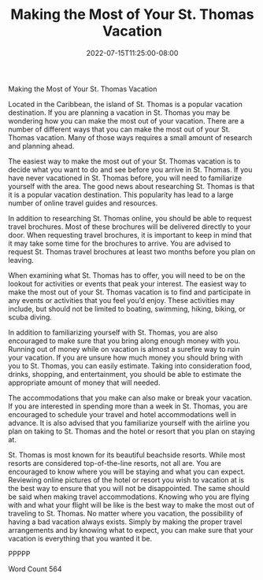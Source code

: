 ﻿---
title: "Making the Most of Your St. Thomas Vacation"
date: 2022-07-15T11:25:00-08:00
description: "St. Thomas Vacations Tips for Web Success"
featured_image: "/images/St. Thomas Vacations.jpg"
tags: ["St. Thomas Vacations"]
---

Making the Most of Your St. Thomas Vacation

Located in the Caribbean, the island of St. Thomas is a popular vacation destination.  If you are planning a vacation in St. Thomas you may be wondering how you can make the most out of your vacation. There are a number of different ways that you can make the most out of your St. Thomas vacation.  Many of those ways requires a small amount of research and planning ahead. 

The easiest way to make the most out of your St. Thomas vacation is to decide what you want to do and see before you arrive in St. Thomas.  If you have never vacationed in St. Thomas before, you will need to familiarize yourself with the area.  The good news about researching St. Thomas is that it is a popular vacation destination. This popularity has lead to a large number of online travel guides and resources. 

In addition to researching St. Thomas online, you should be able to request travel brochures. Most of these brochures will be delivered directly to your door. When requesting travel brochures, it is important to keep in mind that it may take some time for the brochures to arrive.  You are advised to request St. Thomas travel brochures at least two months before you plan on leaving.  

When examining what St. Thomas has to offer, you will need to be on the lookout for activities or events that peak your interest. The easiest way to make the most out of your St. Thomas vacation is to find and participate in any events or activities that you feel you’d enjoy.  These activities may include, but should not be limited to boating, swimming, hiking, biking, or scuba diving.  

In addition to familiarizing yourself with St. Thomas, you are also encouraged to make sure that you bring along enough money with you.  Running out of money while on vacation is almost a surefire way to ruin your vacation. If you are unsure how much money you should bring with you to St. Thomas, you can easily estimate. Taking into consideration food, drinks, shopping, and entertainment, you should be able to estimate the appropriate amount of money that will needed.  

The accommodations that you make can also make or break your vacation. If you are interested in spending more than a week in St. Thomas, you are encouraged to schedule your travel and hotel accommodations well in advance.  It is also advised that you familiarize yourself with the airline you plan on taking to St. Thomas and the hotel or resort that you plan on staying at.  

St. Thomas is most known for its beautiful beachside resorts.  While most resorts are considered top-of-the-line resorts, not all are.  You are encouraged to know where you will be staying and what you can expect. Reviewing online pictures of the hotel or resort you wish to vacation at is the best way to ensure that you will not be disappointed. The same should be said when making travel accommodations.  Knowing who you are flying with and what your flight will be like is the best way to make the most out of traveling to St. Thomas.
No matter where you vacation, the possibility of having a bad vacation always exists. Simply by making the proper travel arrangements and by knowing what to expect, you can make sure that your vacation is everything that you wanted it be.

PPPPP

Word Count 564

